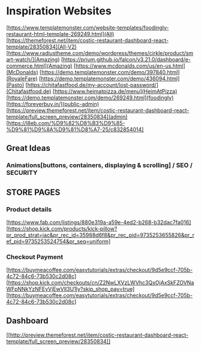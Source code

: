# Inspiration Websites

[https://www.templatemonster.com/website-templates/foodingly-restaurant-html-template-269249.html](All)
[https://themeforest.net/item/costic-restaurant-dashboard-react-template/28350834](All-V2)
[https://www.radiustheme.com/demo/wordpress/themes/cirkle/product/smart-watch/](Amazing)
[https://prium.github.io/falcon/v3.21.0/dashboard/e-commerce.html](Amazing)
[https://www.mcdonalds.com/us/en-us.html](McDonalds)
[https://demo.templatemonster.com/demo/397840.html](RoyaleFare)
[https://demo.templatemonster.com/demo/436094.html](Pasto)
[https://chitafastfood.de/my-account/lost-password/](Chitafastfood.de)
[https://www.heimatpizza.de/menu](HeimAtPizza)
[https://demo.templatemonster.com/demo/269249.html](foodingly)
[https://foreverbuy.in/](public-admin)
[https://preview.themeforest.net/item/costic-restaurant-dashboard-react-template/full_screen_preview/28350834](admin)
[https://l8eb.com/%D9%82%D8%B3%D9%85-%D9%81%D9%8A%D9%81%D8%A7-25/c832854014]

## Great Ideas

### Animations[buttons, containers, displaying & scrolling] / SEO / SECURITY

## STORE PAGES

### Product details

[https://www.fab.com/listings/880e319a-a59e-4ed2-b268-b32dac7fa016]
[https://shop.kick.com/products/kick-pillow?pr_prod_strat=jac&pr_rec_id=35988d6f8&pr_rec_pid=9735253655826&pr_ref_pid=9735253524754&pr_seq=uniform]

### Checkout Payment

[https://buymeacoffee.com/easytutorials/extras/checkout/9d5e9ccf-705b-4c72-84c6-73b530c2d08c]
[https://shop.kick.com/checkouts/cn/Z2NwLXVzLWVhc3QxOjAxSkFZOVNaWFpNNkYzNFEyVjEwVlI3U1Iy?skip_shop_pay=true]
[https://buymeacoffee.com/easytutorials/extras/checkout/9d5e9ccf-705b-4c72-84c6-73b530c2d08c]

## Dashboard

[[http://preview.themeforest.net/item/costic-restaurant-dashboard-react-template/full_screen_preview/28350834]]
